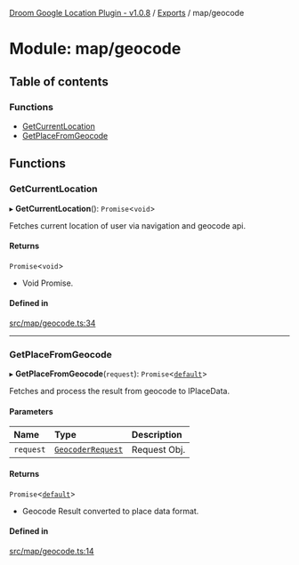 [Droom Google Location Plugin - v1.0.8](../README.md) / [Exports](../modules.md) / map/geocode

# Module: map/geocode

## Table of contents

### Functions

- [GetCurrentLocation](map_geocode.md#getcurrentlocation)
- [GetPlaceFromGeocode](map_geocode.md#getplacefromgeocode)

## Functions

### GetCurrentLocation

▸ **GetCurrentLocation**(): `Promise`<`void`\>

Fetches current location of user via navigation and geocode api.

#### Returns

`Promise`<`void`\>

- Void Promise.

#### Defined in

[src/map/geocode.ts:34](https://github.com/hitendrarao/location/blob/a1211a7/src/map/geocode.ts#L34)

___

### GetPlaceFromGeocode

▸ **GetPlaceFromGeocode**(`request`): `Promise`<[`default`](../interfaces/interface_placedata.default.md)\>

Fetches and process the result from geocode to IPlaceData.

#### Parameters

| Name | Type | Description |
| :------ | :------ | :------ |
| `request` | [`GeocoderRequest`](../interfaces/map_autocomplete._internal_.GeocoderRequest.md) | Request Obj. |

#### Returns

`Promise`<[`default`](../interfaces/interface_placedata.default.md)\>

- Geocode Result converted to place data format.

#### Defined in

[src/map/geocode.ts:14](https://github.com/hitendrarao/location/blob/a1211a7/src/map/geocode.ts#L14)
